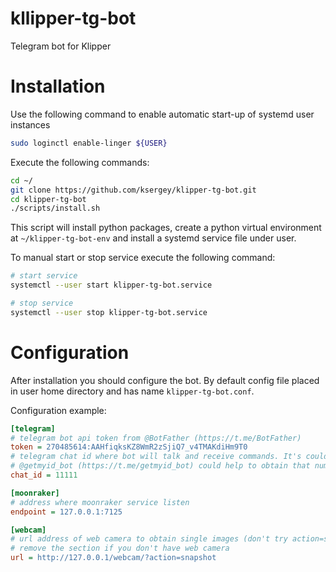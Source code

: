 # kllipper-tg-bot
Telegram bot for Klipper

# Installation

Use the following command to enable automatic start-up of systemd user instances
```sh
sudo loginctl enable-linger ${USER}
```

Execute the following commands:

```sh
cd ~/
git clone https://github.com/ksergey/klipper-tg-bot.git
cd klipper-tg-bot
./scripts/install.sh
```

This script will install python packages, create a python virtual environment at `~/klipper-tg-bot-env` and install a
systemd service file under user.

To manual start or stop service execute the following command:
```sh
# start service
systemctl --user start klipper-tg-bot.service

# stop service
systemctl --user stop klipper-tg-bot.service

```

# Configuration

After installation you should configure the bot. By default config file placed in user home directory and has name
`klipper-tg-bot.conf`.

Configuration example:
```ini
[telegram]
# telegram bot api token from @BotFather (https://t.me/BotFather)
token = 270485614:AAHfiqksKZ8WmR2zSjiQ7_v4TMAKdiHm9T0
# telegram chat id where bot will talk and receive commands. It's could be telegram group or private chat with bot.
# @getmyid_bot (https://t.me/getmyid_bot) could help to obtain that number.
chat_id = 11111

[moonraker]
# address where moonraker service listen
endpoint = 127.0.0.1:7125

[webcam]
# url address of web camera to obtain single images (don't try action=stream)
# remove the section if you don't have web camera
url = http://127.0.0.1/webcam/?action=snapshot
```
